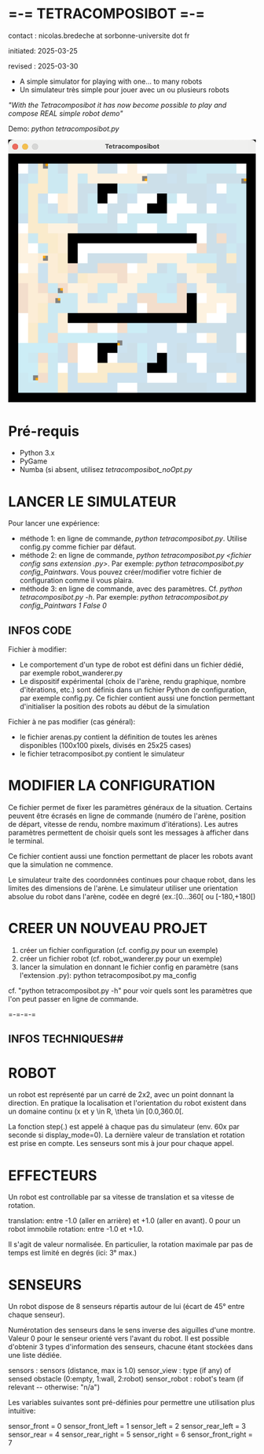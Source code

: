 # =-= TETRACOMPOSIBOT =-=

contact  : nicolas.bredeche at sorbonne-universite dot fr

initiated: 2025-03-25

revised  : 2025-03-30

* A simple simulator for playing with one... to many robots
* Un simulateur très simple pour jouer avec un ou plusieurs robots

_"With the Tetracomposibot it has now become possible to play and compose REAL simple robot demo"_

Demo: _python tetracomposibot.py_

![Tetracomposibot](tetracomposibot.png)

# Pré-requis

* Python 3.x
* PyGame
* Numba (si absent, utilisez _tetracomposibot_noOpt.py_

# LANCER LE SIMULATEUR

Pour lancer une expérience:
- méthode 1: en ligne de commande, _python tetracomposibot.py_. Utilise config.py comme fichier par défaut.
- méthode 2: en ligne de commande, _python tetracomposibot.py <fichier config sans extension .py>_. Par exemple: _python tetracomposibot.py config_Paintwars_. Vous pouvez créer/modifier votre fichier de configuration comme il vous plaira.
- méthode 3: en ligne de commande, avec des paramètres. Cf. _python tetracomposibot.py -h_. Par exemple: _python tetracomposibot.py config_Paintwars 1 False 0_

## INFOS CODE ##

Fichier à modifier:
- Le comportement d'un type de robot est défini dans un fichier dédié, par exemple robot_wanderer.py
- Le dispositif expérimental (choix de l'arène, rendu graphique, nombre d'itérations, etc.) sont définis dans un fichier Python de configuration, par exemple config.py. Ce fichier contient aussi une fonction permettant d'initialiser la position des robots au début de la simulation

Fichier à ne pas modifier (cas général):
- le fichier arenas.py contient la définition de toutes les arènes disponibles (100x100 pixels, divisés en 25x25 cases)
- le fichier tetracomposibot.py contient le simulateur

# MODIFIER LA CONFIGURATION

Ce fichier permet de fixer les paramètres généraux de la situation. Certains peuvent être écrasés en ligne de commande (numéro de l'arène, position de départ, vitesse de rendu, nombre maximum d'itérations). Les autres paramètres permettent de choisir quels sont les messages à afficher dans le terminal.

Ce fichier contient aussi une fonction permettant de placer les robots avant que la simulation ne commence.

Le simulateur traite des coordonnées continues pour chaque robot, dans les limites des dimensions de l'arène. Le simulateur utiliser une orientation absolue du robot dans l'arène, codée en degré (ex.:[0...360[ ou [-180,+180[)

# CREER UN NOUVEAU PROJET

1. créer un fichier configuration (cf. config.py pour un exemple)
2. créer un fichier robot (cf. robot_wanderer.py pour un exemple)
3. lancer la simulation en donnant le fichier config en paramètre (sans l'extension .py): python tetracomposibot.py ma_config

cf. "python tetracomposibot.py -h" pour voir quels sont les paramètres que l'on peut passer en ligne de commande.

=-=-=-=

## INFOS TECHNIQUES##

# ROBOT

un robot est représenté par un carré de 2x2, avec un point donnant la direction. En pratique la localisation et l'orientation du robot existent dans un domaine continu (x et y \in R, \theta \in [0.0,360.0[.

La fonction step(.) est appelé à chaque pas du simulateur (env. 60x par seconde si display_mode=0). La dernière valeur de translation et rotation est prise en compte. Les senseurs sont mis à jour pour chaque appel.

# EFFECTEURS

Un robot est controllable par sa vitesse de translation et sa vitesse de rotation.

translation: entre -1.0 (aller en arrière) et +1.0 (aller en avant). 0 pour un robot immobile
rotation: entre -1.0 et +1.0. 

Il s'agit de valeur normalisée. En particulier, la rotation maximale par pas de temps est limité en degrés (ici: 3° max.) 

# SENSEURS

Un robot dispose de 8 senseurs répartis autour de lui (écart de 45° entre chaque senseur).

Numérotation des senseurs dans le sens inverse des aiguilles d'une montre. Valeur 0 pour le senseur orienté vers l'avant du robot. Il est possible d'obtenir 3 types d'information des senseurs, chacune étant stockées dans une liste dédiée.

sensors : sensors (distance, max is 1.0)
sensor_view : type (if any) of sensed obstacle (0:empty, 1:wall, 2:robot)
sensor_robot : robot's team (if relevant -- otherwise: "n/a")

Les variables suivantes sont pré-définies pour permettre une utilisation plus intuitive:

sensor_front = 0
sensor_front_left = 1
sensor_left = 2
sensor_rear_left = 3
sensor_rear = 4
sensor_rear_right = 5
sensor_right = 6
sensor_front_right = 7
